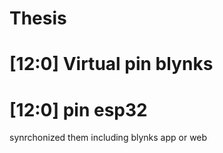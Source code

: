 # Thesis
# [12:0] Virtual pin blynks
# [12:0] pin esp32
synrchonized them including blynks app or web
